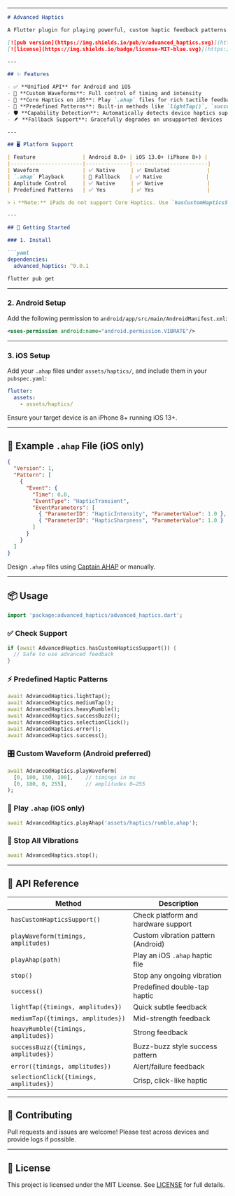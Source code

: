 
---

````markdown
# Advanced Haptics

A Flutter plugin for playing powerful, custom haptic feedback patterns. This package provides a unified API for Android and iOS, giving developers access to fine-grained vibration control and Apple Core Haptics `.ahap` files.

[![pub version](https://img.shields.io/pub/v/advanced_haptics.svg)](https://pub.dev/packages/advanced_haptics)
[![license](https://img.shields.io/badge/license-MIT-blue.svg)](https://opensource.org/licenses/MIT)

---

## ✨ Features

- ✅ **Unified API** for Android and iOS
- 🎯 **Custom Waveforms**: Full control of timing and intensity
- 🍎 **Core Haptics on iOS**: Play `.ahap` files for rich tactile feedback
- 🧠 **Predefined Patterns**: Built-in methods like `lightTap()`, `successBuzz()`, `error()`, and more
- 🛡️ **Capability Detection**: Automatically detects device haptics support
- 🪶 **Fallback Support**: Gracefully degrades on unsupported devices

---

## 🖥 Platform Support

| Feature               | Android 8.0+ | iOS 13.0+ (iPhone 8+) |
|-----------------------|--------------|------------------------|
| Waveform              | ✅ Native     | ✅ Emulated            |
| `.ahap` Playback      | 🔁 Fallback   | ✅ Native              |
| Amplitude Control     | ✅ Native     | ✅ Native              |
| Predefined Patterns   | ✅ Yes        | ✅ Yes                 |

> ℹ️ **Note:** iPads do not support Core Haptics. Use `hasCustomHapticsSupport()` to verify.

---

## 🚀 Getting Started

### 1. Install

```yaml
dependencies:
  advanced_haptics: ^0.0.1
````

```bash
flutter pub get
```

---

### 2. Android Setup

Add the following permission to `android/app/src/main/AndroidManifest.xml`:

```xml
<uses-permission android:name="android.permission.VIBRATE"/>
```

---

### 3. iOS Setup

Add your `.ahap` files under `assets/haptics/`, and include them in your `pubspec.yaml`:

```yaml
flutter:
  assets:
    - assets/haptics/
```

Ensure your target device is an iPhone 8+ running iOS 13+.

---

## 🎨 Example `.ahap` File (iOS only)

```json
{
  "Version": 1,
  "Pattern": [
    {
      "Event": {
        "Time": 0.0,
        "EventType": "HapticTransient",
        "EventParameters": [
          { "ParameterID": "HapticIntensity", "ParameterValue": 1.0 },
          { "ParameterID": "HapticSharpness", "ParameterValue": 1.0 }
        ]
      }
    }
  ]
}
```

Design `.ahap` files using [Captain AHAP](https://apps.apple.com/us/app/captain-ahap/id1502445293) or manually.

---

## 📦 Usage

```dart
import 'package:advanced_haptics/advanced_haptics.dart';
```

### ✅ Check Support

```dart
if (await AdvancedHaptics.hasCustomHapticsSupport()) {
  // Safe to use advanced feedback
}
```

### ⚡ Predefined Haptic Patterns

```dart
await AdvancedHaptics.lightTap();
await AdvancedHaptics.mediumTap();
await AdvancedHaptics.heavyRumble();
await AdvancedHaptics.successBuzz();
await AdvancedHaptics.selectionClick();
await AdvancedHaptics.error();
await AdvancedHaptics.success();
```

### 🎛 Custom Waveform (Android preferred)

```dart
await AdvancedHaptics.playWaveform(
  [0, 100, 150, 100],    // timings in ms
  [0, 180, 0, 255],      // amplitudes 0–255
);
```

### 🍏 Play `.ahap` (iOS only)

```dart
await AdvancedHaptics.playAhap('assets/haptics/rumble.ahap');
```

### 🛑 Stop All Vibrations

```dart
await AdvancedHaptics.stop();
```

---

## 🧠 API Reference

| Method                                  | Description                         |
| --------------------------------------- | ----------------------------------- |
| `hasCustomHapticsSupport()`             | Check platform and hardware support |
| `playWaveform(timings, amplitudes)`     | Custom vibration pattern (Android)  |
| `playAhap(path)`                        | Play an iOS `.ahap` haptic file     |
| `stop()`                                | Stop any ongoing vibration          |
| `success()`                             | Predefined double-tap haptic        |
| `lightTap({timings, amplitudes})`       | Quick subtle feedback               |
| `mediumTap({timings, amplitudes})`      | Mid-strength feedback               |
| `heavyRumble({timings, amplitudes})`    | Strong feedback                     |
| `successBuzz({timings, amplitudes})`    | Buzz-buzz style success pattern     |
| `error({timings, amplitudes})`          | Alert/failure feedback              |
| `selectionClick({timings, amplitudes})` | Crisp, click-like haptic            |

---

## 🙌 Contributing

Pull requests and issues are welcome! Please test across devices and provide logs if possible.

---

## 📄 License

This project is licensed under the MIT License. See [LICENSE](LICENSE) for full details.

